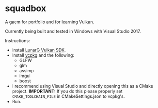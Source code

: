 # squadbox

A gaem for portfolio and for learning Vulkan.

Currently being built and tested in Windows with Visual Studio 2017.

Instructions:
* Install [LunarG Vulkan SDK](https://vulkan.lunarg.com/).
* Install [vcpkg](https://github.com/Microsoft/vcpkg) and the following:
  * GLFW
  * glm
  * assimp
  * imgui
  * boost
* I recommend using Visual Studio and directly opening this as a CMake project. **IMPORTANT:** If you do this please properly set `CMAKE_TOOLCHAIN_FILE` in CMakeSettings.json to vcpkg's.
* Run.
